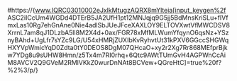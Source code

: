 #https://{www.IQRC03010002eJxlkMtugzAQRX8mYlteia[input_keygen%2f ASC2iICcUm4WGDd4DTErB5JA2UfH1pt12MNJqjq9G5jj5BdMnsKriSLu+fIVfmxLas10Rg7ehGnAne0Nie4adlSbJUeJFceXAXLOY9ELTOVXwtVfMWCDSV8XrrnL7am8qJ1DLzbA5ll8M2X4d+0ax/FGR78xMfMLWumYfqynO6qsNz+YSznyBAhd+UgLfr7sYZc9LG/U54xHMRjZUXIbKvRyhvtUt31kPXV6GGccSHGWqHXYVpWmicYqD0Zdta0tY0DEOS8DgM07QHcaO+xy2r2Xg7Rr868MEfprBjkw7YDg8u9sUHW8Hmn/z5Tx4m7RI0rhq+6Qtc9AWtTUmGvH4AGPWnCcAiM8AVCV2Q9GVeM2RMlVKkZ0wurDnNAt8BCVew+QGreHtC]=true%20f?%2%3/p/}
